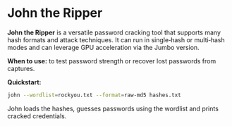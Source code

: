 # John the Ripper

**John the Ripper** is a versatile password cracking tool that supports many hash formats and attack techniques.  It can run in single‑hash or multi‑hash modes and can leverage GPU acceleration via the Jumbo version.

**When to use:** to test password strength or recover lost passwords from captures.

**Quickstart:**

```bash
john --wordlist=rockyou.txt --format=raw-md5 hashes.txt
```

John loads the hashes, guesses passwords using the wordlist and prints cracked credentials.
